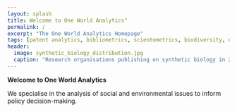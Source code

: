 ```yaml
---
layout: splash
title: Welcome to One World Analytics"
permalink: /
excerpt: "The One World Analytics Homepage"
tags: [patent analytics, bibliometrics, scientometrics, biodiversity, nagoya protocol]
header:
  image: synthetic_biology_distribution.jpg
  caption: "Research organisations publishing on synthetic biology in 2010: [**Paul Oldham, Stephen Hall and Geoff Burton in PLOS ONE**](http://journals.plos.org/plosone/article?id=10.1371/journal.pone.0034368)"
---  
```


**Welcome to One World Analytics**

We specialise in the analysis of social and environmental issues to inform policy decision-making. 